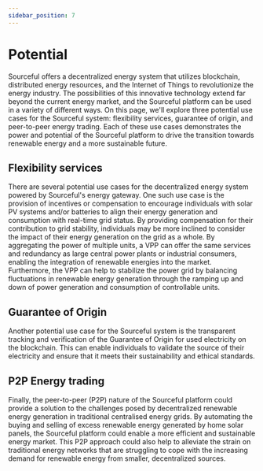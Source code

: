 ```yaml
---
sidebar_position: 7
---
```


# Potential

Sourceful offers a decentralized energy system that utilizes blockchain, distributed energy resources, and the Internet of Things to revolutionize the energy industry. The possibilities of this innovative technology extend far beyond the current energy market, and the Sourceful platform can be used in a variety of different ways. On this page, we'll explore three potential use cases for the Sourceful system: flexibility services, guarantee of origin, and peer-to-peer energy trading. Each of these use cases demonstrates the power and potential of the Sourceful platform to drive the transition towards renewable energy and a more sustainable future.


## Flexibility services

There are several potential use cases for the decentralized energy system powered by Sourceful's energy gateway. One such use case is the provision of incentives or compensation to encourage individuals with solar PV systems and/or batteries to align their energy generation and consumption with real-time grid status. By providing compensation for their contribution to grid stability, individuals may be more inclined to consider the impact of their energy generation on the grid as a whole. By aggregating the power of multiple units, a VPP can offer the same services and redundancy as large central power plants or industrial consumers, enabling the integration of renewable energies into the market. Furthermore, the VPP can help to stabilize the power grid by balancing fluctuations in renewable energy generation through the ramping up and down of power generation and consumption of controllable units.

## Guarantee of Origin

Another potential use case for the Sourceful system is the transparent tracking and verification of the Guarantee of Origin for used electricity on the blockchain. This can enable individuals to validate the source of their electricity and ensure that it meets their sustainability and ethical standards.

## P2P Energy trading

Finally, the peer-to-peer (P2P) nature of the Sourceful platform could provide a solution to the challenges posed by decentralized renewable energy generation in traditional centralised energy grids. By automating the buying and selling of excess renewable energy generated by home solar panels, the Sourceful platform could enable a more efficient and sustainable energy market. This P2P approach could also help to alleviate the strain on traditional energy networks that are struggling to cope with the increasing demand for renewable energy from smaller, decentralized sources.
